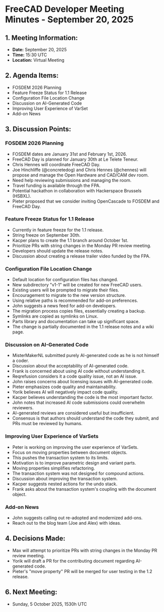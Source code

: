 # FreeCAD Developer Meeting Minutes - September 20, 2025

## 1. Meeting Information:
*   **Date:** September 20, 2025
*   **Time:** 15:30 UTC
*   **Location:** Virtual Meeting

## 2. Agenda Items:
*   FOSDEM 2026 Planning
*   Feature Freeze Status for 1.1 Release
*   Configuration File Location Change
*   Discussion on AI-Generated Code
*   Improving User Experience of VarSet
*   Add-on News

## 3. Discussion Points:

### FOSDEM 2026 Planning
*   FOSDEM dates are January 31st and February 1st, 2026.
*   FreeCAD Day is planned for January 30th at Le Telete Teneur.
*   Chris Hennes will coordinate FreeCAD Day.
*   Joe Hinchliffe (@concretedog) and Chris Hennes (@chennes) will propose and manage the Open Hardware and CAD/CAM dev room.
*   Need help reviewing submissions and managing the room.
*   Travel funding is available through the FPA.
*   Potential hackathon in collaboration with Hackerspace Brussels (HSBXL).
*   Pieter proposed that we consider inviting OpenCascade to FOSDEM and FreeCAD Day.

### Feature Freeze Status for 1.1 Release
*   Currently in feature freeze for the 1.1 release.
*   String freeze on September 30th.
*   Kacper plans to create the 1.1 branch around October 1st.
*   Prioritize PRs with string changes in the Monday PR review meeting.
*   Developers should update the release notes.
*   Discussion about creating a release trailer video funded by the FPA.

### Configuration File Location Change
*   Default location for configuration files has changed.
*   New subdirectory "v1-1" will be created for new FreeCAD users.
*   Existing users will be prompted to migrate their files.
*   Encouragement to migrate to the new version structure.
*   Using relative paths is recommended for add-on preferences.
*   John suggests a news feed for add-on developers.
*   The migration process copies files, essentially creating a backup.
*   Symlinks are copied as symlinks on Linux.
*   Parts library and documentation can take up significant space.
*   The change is partially documented in the 1.1 release notes and a wiki page.

### Discussion on AI-Generated Code
*   MisterMakerNL submitted purely AI-generated code as he is not himself a coder.
*   Discussion about the acceptability of AI-generated code.
*   Frank is concerned about using AI code without understanding it.
*   Reqrefusion considers it a code quality issue, not an AI issue.
*   John raises concerns about licensing issues with AI-generated code.
*   Pieter emphasizes code quality and maintainability.
*   Yorik believes AI will negatively impact code quality.
*   Kacper believes understanding the code is the most important factor.
*   John notes that increased AI code submissions could overwhelm reviewers.
*   AI-generated reviews are considered useful but insufficient.
*   Consensus is that authors should understand the code they submit, and PRs must be reviewed by humans.

### Improving User Experience of VarSets
*   Peter is working on improving the user experience of VarSets.
*   Focus on moving properties between document objects.
*   This pushes the transaction system to its limits.
*   Motivation is to improve parametric design and variant parts.
*   Moving properties simplifies refactoring.
*   The transaction system was not designed for compound actions.
*   Discussion about improving the transaction system.
*   Kacper suggests nested actions for the undo stack.
*   Frank asks about the transaction system's coupling with the document object.

### Add-on News
*   John suggests calling out re-adopted and modernized add-ons.
*   Reach out to the blog team (Joe and Alex) with ideas.

## 4. Decisions Made:
*   Max will attempt to prioritize PRs with string changes in the Monday PR review meeting.
*   Yorik will draft a PR for the contributing document regarding AI-generated code.
*   Pieter's "move property" PR will be merged for user testing in the 1.2 release.

## 6. Next Meeting:
*   Sunday, 5 October 2025, 1530h UTC
